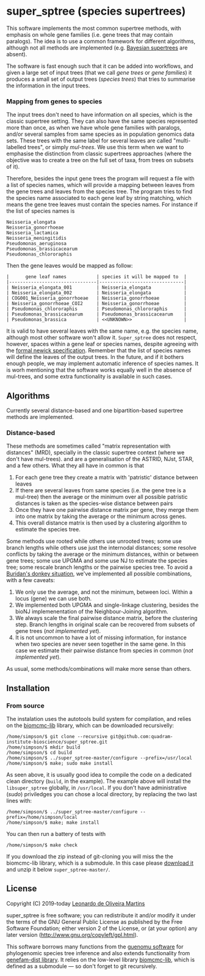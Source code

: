 # super_sptree (species supertrees)

This software implements the most common supertree methods, with emphasis on whole gene families (i.e. gene trees that
may contain paralogs). The idea is to use a common framework for different algorithms, although not all methods are
implemented (e.g.  [Bayesian supertrees](https://bitbucket.org/leomrtns/guenomu/) are absent).

The software is fast enough such that it can be added into workflows, and given a large set of input trees (that we call *gene
trees* or *gene families*) it produces a small set of output trees (*species trees*) that tries to summarise the
information in the input trees. 

### Mapping from genes to species
The input trees don't need to have information on all species, which is the classic supertree setting. 
They can also have the same species represented more than once, as when we have whole gene families with paralogs, 
and/or several samples from same species as in population genomics data sets. 
These trees with the same label for several leaves are called "multi-labelled trees", or simply *mul-trees*.
We use this term when we want to emphasise the distinction from classic supertrees approaches (where the objective was
to create a tree on the full set of taxa, from trees on subsets of it).

Therefore, besides the input gene trees the program will request a file with a list of species names, which will provide
a mapping between leaves from the gene trees and leaves from the species tree. 
The program tries to find the species name associated to each gene leaf by string matching, which means the gene tree
leaves must contain the species names. For instance if the list of species names is

```[bash]
Neisseria_elongata
Neisseria_gonorrhoeae
Neisseria_lactamica
Neisseria_meningitidis
Pseudomonas_aeruginosa
Pseudomonas_brassicacearum
Pseudomonas_chlororaphis
```

Then the gene leaves would be mapped as follow:
```[bash]
|      gene leaf names           | species it will be mapped to  |
|--------------------------------|-------------------------------|
| Neisseria_elongata_001         | Neisseria_elongata            |
| Neisseria_elongata_002         | Neisseria_elongata            |
| COG001_Neisseria_gonorrhoeae   | Neisseria_gonorrhoeae         |  
| Neisseria_gonorrhoeae_COI2     | Neisseria_gonorrhoeae         |   
| Pseudomonas_chlororaphis       | Pseudomonas_chlororaphis      |   
| Pseudomonas_brassicacearum     | Pseudomonas_brassicacearum    |   
| Pseudomonas_brassica           | <<UNKNOWN>>                   | 
```
It is valid to have several leaves with the same name, e.g. the species name, although most other software won't allow it.
`Super_sptree` does not respect, however, spaces within a gene leaf or species names, despite
agreeing with the [formal newick specification](http://evolution.genetics.washington.edu/phylip/newick_doc.html).
Remember that the list of species names will define the leaves of the output trees.
In the future, and if it bothers enough people, we may implement automatic inference of species names. 
It is worh mentioning that the software works equally well in the absence of mul-trees, and some extra functionality is
available in such cases.

## Algorithms

Currently several distance-based and one bipartition-based supertree methods are implemented.

### Distance-based
These methods are sometimes called "matrix representation with distances" (MRD), specially in the classic supertree
context (where we don't have mul-trees). and are a generalisation of the ASTRID,
NJst, STAR, and a few others. 
What they all have in common is that 

  1. For each gene tree they create a matrix with 'patristic' distance between leaves
  2. If there are several leaves from same species (i.e. the gene tree is a mul-tree) then the average or the minimum over all
     possible patristic distances is taken as the species-wise distance between pairs
  3. Once they have one pairwise distance matrix per gene, they merge them into one matrix by taking the average or the
     minimum across genes. 
  4. This overall distance matrix is then used by a clustering algorithm to estimate the species tree.

Some methods use rooted while others use unrooted trees; some use branch lengths while
others use just the internodal distances; some resolve conflicts by taking the average or the minimum distances, 
within or between gene trees; some use UPGMA and some use NJ to estimate the species tree; some rescale branch lengths
or the pairwise species tree. 
To avoid a [Buridan's donkey situation](https://en.wikipedia.org/wiki/Buridan%27s_ass), we've implemented all possible
combinations, with a few caveats: 
  
  1. We only use the average, and not the minimum, between loci. Within a locus (gene) we can use both. 
  2. We implemented both UPGMA and single-linkage clustering, besides the bioNJ implemenentation of the
     Neighbour-Joining algorithm. 
  3. We always scale the final pairwise distance matrix, before the clustering step. Branch lengths in original scale
     can be recovered from subsets of gene trees (*not implemented yet*). 
  4. It is not uncommon to have a lot of missing information, for instance when two species are never seen together in
     the same gene. In this case we estimate their pairwise distance from species in common (*not implemented yet*).

As usual, some methods/combinations will make more sense than others.

## Installation
### From source
The instalation uses the autotools build system for compilation, and relies on the
[biomcmc-lib](https://github.com/quadram-institute-bioscience/biomcmc-lib) library, which can be downloaded
recursivelly:
```[bash]
/home/simpson/$ git clone --recursive git@github.com:quadram-institute-bioscience/super_sptree.git
/home/simpson/$ mkdir build
/home/simpson/$ cd build
/home/simpson/$ ../super_sptree-master/configure --prefix=/usr/local
/home/simpson/$ make; sudo make install
```

As seen above, it is usually good idea to compile the code on a dedicated clean directory (`build`, in the example). 
The example above will install the `libsuper_sptree` globally, in `/usr/local`. 
If you don't have administrative (*sudo*) priviledges you can chose a local directory, by replacing the two last lines
with:
```[bash]
/home/simpson/$ ../super_sptree-master/configure --prefix=/home/simpson/local
/home/simpson/$ make; make install
```
You can then run a battery of tests with
```[bash]
/home/simpson/$ make check
```

If you download the zip instead of git-cloning you will miss the the biomcmc-lib library, which is a submodule. In this
case please [download it](https://github.com/quadram-institute-bioscience/biomcmc-lib) and unzip it below `super_sptree-master/`.

## License 
Copyright (C) 2019-today  [Leonardo de Oliveira Martins](https://github.com/leomrtns)

super_sptree is free software; you can redistribute it and/or modify it under the terms of the GNU General Public
License as published by the Free Software Foundation; either version 2 of the License, or (at your option) any later
version (http://www.gnu.org/copyleft/gpl.html).

This software borrows many functions from the [guenomu software](https://bitbucket.org/leomrtns/guenomu/) for phylogenomic species tree inference and 
also extends functionality from [genefam-dist library](https://github.com/leomrtns/genefam-dist). It relies on the
low-level library [biomcmc-lib](https://github.com/quadram-institute-bioscience/biomcmc-lib), which is defined as a submodule &mdash; so don't forget to git recursively. 
